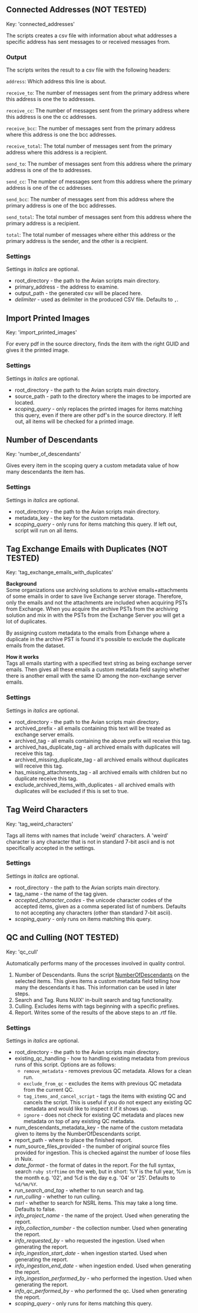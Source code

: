 ## Connected Addresses (NOT TESTED)
Key: 'connected_addresses'

The scripts creates a csv file with information about what addresses a specific address has sent messages to or received messages from.

### Output
The scripts writes the result to a csv file with the following headers:

`address`: Which address this line is about.

`receive_to`: The number of messages sent from the primary address where this address is one the to addresses.

`receive_cc`: The number of messages sent from the primary address where this address is one the cc addresses.

`receive_bcc`: The number of messages sent from the primary address where this address is one the bcc addresses.

`receive_total`: The total number of messages sent from the primary address where this address is a recipient.

`send_to`: The number of messages sent from this address where the primary address is one of the to addresses.

`send_cc`: The number of messages sent from this address where the primary address is one of the cc addresses.

`send_bcc`: The number of messages sent from this address where the primary address is one of the bcc addresses.

`send_total`: The total number of messages sent from this address where the primary address is a recipient.

`total`: The total number of messages where either this address or the primary address is the sender, and the other is a recipient.

### Settings
Settings in *italics* are optional.
* root_directory - the path to the Avian scripts main directory.
* primary_address - the address to examine.
* output_path - the generated csv will be placed here.
* *delimiter* - used as delimiter in the produced CSV file.
Defaults to `,`.

## Import Printed Images
Key: 'import_printed_images'

For every pdf in the source directory, finds the item with the right GUID and gives it the printed image.
### Settings
Settings in *italics* are optional.
* root_directory - the path to the Avian scripts main directory.
* source_path - path to the directory where the images to be imported are located.
* *scoping_query* - only replaces the printed images for items matching this query, even if there are other pdf's in the source directory.
If left out, all items will be checked for a printed image.

## Number of Descendants
Key: 'number_of_descendants'

Gives every item in the scoping query a custom metadata value of how many descendants the item has.
### Settings
Settings in *italics* are optional.
* root_directory - the path to the Avian scripts main directory.
* metadata_key - the key for the custom metadata.
* *scoping_query* - only runs for items matching this query. 
If left out, script will run on all items.

## Tag Exchange Emails with Duplicates (NOT TESTED)
Key: 'tag_exchange_emails_with_duplicates'

<b>Background</b><br>
Some organizations use archiving solutions to archive emails+attachments of some  emails in order to save live Exchange server storage.
Therefore, only the emails and not the attachments are included when acquiring PSTs from Exchange.
When you acquire the archive PSTs from the archiving solution and mix in with the PSTs from the Exchange Server you will get a lot of duplicates. 

By assigning custom metadata to the emails from Exhange where a duplicate in the archive PST is found it's possible to exclude the duplicate emails from the dataset. 

<b>How it works</b><br>
Tags all emails starting with a specified text string as being exchange server emails.
Then gives all these emails a custom metadata field saying whether there is another email with the same ID among the non-exchange server emails.

### Settings
Settings in *italics* are optional.
* root_directory - the path to the Avian scripts main directory.
* archived_prefix - all emails containing this text will be treated as exchange server emails.
* archived_tag - all emails containing the above prefix will receive this tag.
* archived_has_duplicate_tag - all archived emails with duplicates will receive this tag.
* archived_missing_duplicate_tag - all archived emails without duplicates will receive this tag.
* has_missing_attachments_tag - all archived emails with children but no duplicate receive this tag.
* exclude_archived_items_with_duplicates - all archived emails with duplicates will be excluded if this is set to true.

## Tag Weird Characters
Key: 'tag_weird_characters'

Tags all items with names that include 'weird' characters.
A 'weird' character is any character that is not in standard 7-bit ascii and is not specifically accepted in the settings.

### Settings
Settings in *italics* are optional.
* root_directory - the path to the Avian scripts main directory.
* tag_name - the name of the tag given.
* *accepted_character_codes* - the unicode character codes of the accepted items, given as a comma seperated list of numbers.
Defaults to not accepting any characters (other than standard 7-bit ascii).
* *scoping_query* - only runs on items matching this query.

## QC and Culling (NOT TESTED)
Key: 'qc_cull'

Automatically performs many of the processes involved in quality control.

1. Number of Descendants. Runs the script [NumberOfDescendants](#number-of-descendants) on the selected items.
This gives items a custom metadata field telling how many the descendants it has.
This information can be used in later steps.
2. Search and Tag. Runs NUIX' in-built search and tag functionality.
3. Culling. Excludes items with tags beginning with a specific prefixes.
4. Report. Writes some of the results of the above steps to an .rtf file.

### Settings
Settings in *italics* are optional.
* root_directory - the path to the Avian scripts main directory.
* existing_qc_handling - how to handling existing metadata from previous runs of this script.
Options are as follows:
    * `remove_metadata` - removes previous QC metadata.
    Allows for a clean run.
    * `exclude_from_qc` - excludes the items with previous QC metadata from the current QC.
    * `tag_items_and_cancel_script` - tags the items with existing QC and cancels the script.
    This is useful if you do not expect any existing QC metadata and would like to inspect it if it shows up.
    * `ignore` - does not check for existing QC metadata and places new metadata on top of any existing QC metadata.
* num_descendants_metadata_key - the name of the custom metadata given to items by the NumberOfDescendants script.
* report_path - where to place the finished report.
* num_source_files_provided - the number of original source files provided for ingestion. This is checked against the number of loose files in Nuix.
* *date_format* - the format of dates in the report.
For the full syntax, search `ruby strftime` on the web, but in short: %Y is the full year, %m is the month e.g. \'02\', and %d is the day e.g. \'04\' or \'25\'.
Defaults to `%d/%m/%Y`.
* *run_search_and_tag* - whether to run search and tag.
* *run_culling* - whether to run culling.
* *nsrl* - whether to search for NSRL items.
This may take a long time.
Defaults to false.
* *info_project_name* - the name of the project. Used when generating the report.
* *info_collection_number* - the collection number. Used when generating the report.
* *info_requested_by* - who requested the ingestion. Used when generating the report.
* *info_ingestion_start_date* - when ingestion started. Used when generating the report.
* *info_ingestion_end_date* - when ingestion ended. Used when generating the report.
* *info_ingestion_performed_by* - who performed the ingestion. Used when generating the report.
* *info_qc_performed_by* - who performed the qc. Used when generating the report.
* *scoping_query* - only runs for items matching this query.
